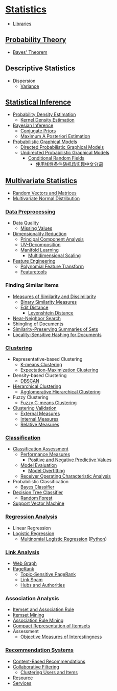 # [Statistics](Statistics.md)
- [Libraries](Libraries.md)

## [Probability Theory](Probability/README.md)
- [Bayes' Theorem](Probability/Bayes'%20Theorem.md)

## Descriptive Statistics
- Dispersion
  - [Variance](Descriptive/Dispersion/Variance.md)

## [Statistical Inference](Inference/README.md)
- [Probability Density Estimation](Inference/Probability%20Density/README.md)
  - [Kernel Density Estimation](Inference/Probability%20Density/Kernel%20Density%20Estimation.md)
- [Bayesian Inference](Inference/Bayesian/README.md)
  - [Conjugate Priors](Inference/Bayesian/Conjugate%20Priors.md)
  - [Maximum A Posteriori Estimation](Inference/Bayesian/Maximum%20A%20Posteriori%20Estimation.md)
- [Probabilistic Graphical Models](Inference/Graphical/README.md)
  - [Directed Probabilistic Graphical Models](Inference/Graphical/Directed/README.md)
  - [Undirected Probabilistic Graphical Models](Inference/Graphical/Undirected/README.md)
    - [Conditional Random Fields](Inference/Graphical/Undirected/Conditional/README.md)
      - [使用线性条件随机场实现中文分词](Inference/Graphical/Undirected/Conditional/使用线性条件随机场实现中文分词.md)

## [Multivariate Statistics](Multivariate/README.md)
- [Random Vectors and Matrices](Multivariate/Random%20Vectors%20and%20Matrices.md)
- [Multivariate Normal Distribution](Multivariate/Multivariate%20Normal%20Distribution.md)

### [Data Preprocessing](Multivariate/Data%20Preprocessing/README.md)
- [Data Quality](Multivariate/Data%20Preprocessing/Data%20Quality/README.md)
  - [Missing Values](Multivariate/Data%20Preprocessing/Data%20Quality/Missing%20Values.md)
- [Dimensionality Reduction](Multivariate/Data%20Preprocessing/Dimensionality%20Reduction/README.md)
  - [Principal Component Analysis](Multivariate/Data%20Preprocessing/Dimensionality%20Reduction/Principal%20Component%20Analysis.md)
  - [UV-Decomposition](Multivariate/Data%20Preprocessing/Dimensionality%20Reduction/UV-Decomposition.md)
  - [Manifold Learning](Multivariate/Data%20Preprocessing/Dimensionality%20Reduction/Manifold%20Learning/README.md)
    - [Multidimensional Scaling](Multivariate/Data%20Preprocessing/Dimensionality%20Reduction/Manifold%20Learning/Multidimensional%20Scaling.md)
- [Feature Engineering](Multivariate/Data%20Preprocessing/Feature%20Engineering/README.md)
  - [Polynomial Feature Transform](Multivariate/Data%20Preprocessing/Feature%20Engineering/Polynomial%20Feature%20Transform.md)
  - [Featuretools](Multivariate/Data%20Preprocessing/Feature%20Engineering/Featuretools.md)

### Finding Similar Items
- [Measures of Similarity and Dissimilarity](Multivariate/Finding%20Similar%20Items/Measures%20of%20Similarity%20and%20Dissimilarity.md)
  - [Binary Similarity Measures](Multivariate/Finding%20Similar%20Items/Binary%20Similarity%20Measures.md)
  - [Edit Distance](Multivariate/Finding%20Similar%20Items/Edit%20Distance/README.md)
    - [Levenshtein Distance](Multivariate/Finding%20Similar%20Items/Edit%20Distance/Levenshtein%20Distance.md)
- [Near-Neighbor Search](Multivariate/Finding%20Similar%20Items/Near-Neighbor%20Search.md)
- [Shingling of Documents](Multivariate/Finding%20Similar%20Items/Shingling%20of%20Documents.md)
- [Similarity-Preserving Summaries of Sets](Multivariate/Finding%20Similar%20Items/Similarity-Preserving%20Summaries%20of%20Sets.md)
- [Locality-Sensitive Hashing for Documents](Multivariate/Finding%20Similar%20Items/Locality-Sensitive%20Hashing%20for%20Documents.md)

### [Clustering](Multivariate/Clustering/README.md)
- Representative-based Clustering
  - [K-means Clustering](Multivariate/Clustering/Representative-based/K-means.md)
  - [Expectation-Maximization Clustering](Multivariate/Clustering/Representative-based/Expectation-Maximization%20Clustering.md)
- Density-based Clustering
  - [DBSCAN](Multivariate/Clustering/Density-based/DBSCAN.md)
- [Hierarchical Clustering](Multivariate/Clustering/Hierarchical/README.md)
  - [Agglomerative Hierarchical Clustering](Multivariate/Clustering/Hierarchical/Agglomerative%20Hierarchical%20Clustering.md)
- Fuzzy Clustering
  - [Fuzzy C-means Clustering](Multivariate/Clustering/Fuzzy/Fuzzy%20C-means%20Clustering.md)
- [Clustering Validation](Multivariate/Clustering/Validation/README.md)
  - [External Measures](Multivariate/Clustering/Validation/External%20Measures.md)
  - [Internal Measures](Multivariate/Clustering/Validation/Internal%20Measures.md)
  - [Relative Measures](Multivariate/Clustering/Validation/Relative%20Measures.md)

### [Classification](Multivariate/Classification/README.md)
- [Classification Assessment](Multivariate/Classification/Classification%20Assessment/README.md)
  - [Performance Measures](Multivariate/Classification/Classification%20Assessment/Performance%20Measures.md)
    - [Positive and Negative Predictive Values](Multivariate/Classification/Classification%20Assessment/Positive%20and%20Negative%20Predictive%20Values.md)
  - [Model Evaluation](Multivariate/Classification/Classification%20Assessment/Model%20Evaluation.md)
    - [Model Overfitting](Multivariate/Classification/Classification%20Assessment/Model%20Overfitting.md)
  - [Receiver Operating Characteristic Analysis](Multivariate/Classification/Classification%20Assessment/Receiver%20Operating%20Characteristic%20Analysis.md)
- Probabilistic Classification
  - [Bayes Classifier](Multivariate/Classification/Probabilistic/Bayes%20Classifier.md)
- [Decision Tree Classifier](Multivariate/Classification/Decision%20Tree%20Classifier/README.md)
  - [Random Forest](Multivariate/Classification/Decision%20Tree%20Classifier/Random%20Forest.md)
- [Support Vector Machine](Multivariate/Classification/Support%20Vector%20Machine/README.md)

### [Regression Analysis](Multivariate/Regression/README.md)
- Linear Regression
- [Logistic Regression](Multivariate/Regression/Logistic/README.md)
  - [Multinomial Logistic Regression](Multivariate/Regression/Logistic/Multinomial.md) ([Python](Multivariate/Regression/Logistic/Multinomial.ipynb))

### [Link Analysis](Multivariate/Link%20Analysis/README.md)
- [Web Graph](Multivariate/Link%20Analysis/Web%20Graph.md)
- [PageRank](Multivariate/Link%20Analysis/PageRank/README.md)
  - [Topic-Sensitive PageRank](Multivariate/Link%20Analysis/PageRank/Topic-Sensitive%20PageRank.md)
  - [Link Spam](Multivariate/Link%20Analysis/PageRank/Link%20Spam.md)
  - [Hubs and Authorities](Multivariate/Link%20Analysis/PageRank/Hubs%20and%20Authorities.md)

### Association Analysis
- [Itemset and Association Rule](Multivariate/Association%20Analysis/Itemset%20and%20Association%20Rule.md)
- [Itemset Mining](Multivariate/Association%20Analysis/Itemset%20Mining.md)
- [Association Rule Mining](Multivariate/Association%20Analysis/Association%20Rule%20Mining.md)
- [Compact Representation of Itemsets](Multivariate/Association%20Analysis/Compact%20Representation%20of%20Itemsets.md)
- Assessment
  - [Objective Measures of Interestingness](Multivariate/Association%20Analysis/Assessment/Objective%20Measures%20of%20Interestingness.md)

### [Recommendation Systems](Multivariate/Recommendation%20Systems/README.md)
- [Content-Based Recommendations](Multivariate/Recommendation%20Systems/Content-Based%20Recommendations/README.md)
- [Collaborative Filtering](Multivariate/Recommendation%20Systems/Collaborative%20Filtering/README.md)
  - [Clustering Users and Items](Multivariate/Recommendation%20Systems/Collaborative%20Filtering/Clustering%20Users%20and%20Items.md)
- [Resource](Multivariate/Recommendation%20Systems/Resource.md)
- [Services](Multivariate/Recommendation%20Systems/Services.md)
